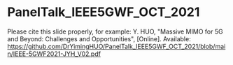 # PanelTalk_IEEE5GWF_OCT_2021

Please cite this slide properly, for example:
Y. HUO, "Massive MIMO for 5G and Beyond: Challenges and Opportunities", [Online]. Available: https://github.com/DrYimingHUO/PanelTalk_IEEE5GWF_OCT_2021/blob/main/IEEE-5GWF2021-JYH_V02.pdf
